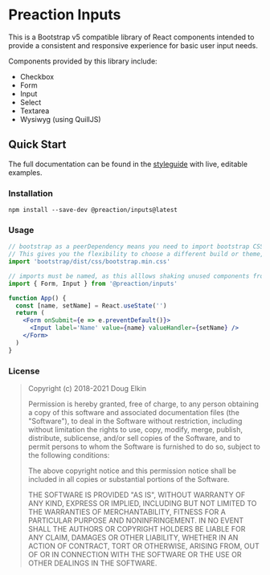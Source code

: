 # Preaction Inputs

This is a Bootstrap v5 compatible library of React components intended to provide a consistent and responsive experience for basic user input needs.

Components provided by this library include:

- Checkbox
- Form
- Input
- Select
- Textarea
- Wysiwyg (using QuillJS)

## Quick Start

The full documentation can be found in the [styleguide](https://duhdugg.github.io/preaction-inputs/) with live, editable examples.

### Installation

`npm install --save-dev @preaction/inputs@latest`

### Usage

```jsx
// bootstrap as a peerDependency means you need to import bootstrap CSS yourself.
// This gives you the flexibility to choose a different build or theme, if you wish.
import 'bootstrap/dist/css/bootstrap.min.css'

// imports must be named, as this alllows shaking unused components from your bundle
import { Form, Input } from '@preaction/inputs'

function App() {
  const [name, setName] = React.useState('')
  return (
    <Form onSubmit={e => e.preventDefault()}>
      <Input label='Name' value={name} valueHandler={setName} />
    </Form>
  )
}
```

### License

> Copyright (c) 2018-2021 Doug Elkin
>
> Permission is hereby granted, free of charge, to any person obtaining a copy
> of this software and associated documentation files (the "Software"), to deal
> in the Software without restriction, including without limitation the rights
> to use, copy, modify, merge, publish, distribute, sublicense, and/or sell
> copies of the Software, and to permit persons to whom the Software is
> furnished to do so, subject to the following conditions:
>
> The above copyright notice and this permission notice shall be included in
> all copies or substantial portions of the Software.
>
> THE SOFTWARE IS PROVIDED "AS IS", WITHOUT WARRANTY OF ANY KIND, EXPRESS OR
> IMPLIED, INCLUDING BUT NOT LIMITED TO THE WARRANTIES OF MERCHANTABILITY,
> FITNESS FOR A PARTICULAR PURPOSE AND NONINFRINGEMENT. IN NO EVENT SHALL THE
> AUTHORS OR COPYRIGHT HOLDERS BE LIABLE FOR ANY CLAIM, DAMAGES OR OTHER
> LIABILITY, WHETHER IN AN ACTION OF CONTRACT, TORT OR OTHERWISE, ARISING FROM,
> OUT OF OR IN CONNECTION WITH THE SOFTWARE OR THE USE OR OTHER DEALINGS IN THE
> SOFTWARE.
